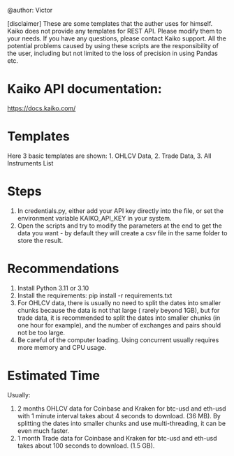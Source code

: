 @author: Victor

[disclaimer] These are some templates that the auther uses for himself. Kaiko does not provide any templates for
REST API. Please modify them to your needs. If you have any questions, please contact Kaiko support. All the potential
problems caused by using these scripts are the responsibility of the user, including but not limited to the loss of
precision in using Pandas etc. 

# Kaiko API documentation:
https://docs.kaiko.com/

# Templates

Here 3 basic templates are shown: 1. OHLCV Data, 2. Trade Data, 3. All Instruments List

# Steps

1. In credentials.py, either add your API key directly into the file, or set the environment variable KAIKO_API_KEY
   in your system.
2. Open the scripts and try to modify the parameters at the end to get the data you want - by default they will create
   a csv file in the same folder to store the result.

# Recommendations
1. Install Python 3.11 or 3.10
2. Install the requirements: pip install -r requirements.txt
3. For OHLCV data, there is usually no need to split the dates into smaller chunks because the data is not that large (
   rarely beyond 1GB), but for trade data, it is recommended to split the dates into smaller chunks (in one hour for
   example), and the number of exchanges and pairs should not be too large.
4. Be careful of the computer loading. Using concurrent usually requires more memory and CPU usage.


# Estimated Time

Usually: 
1. 2 months OHLCV data for Coinbase and Kraken for btc-usd and eth-usd with 1 minute interval takes about
   4 seconds to download. (36 MB). By splitting the dates into smaller chunks and use multi-threading, it can be even
   much faster.
2. 1 month Trade data for Coinbase and Kraken for btc-usd and eth-usd takes about 100 seconds to download. (1.5 GB).
